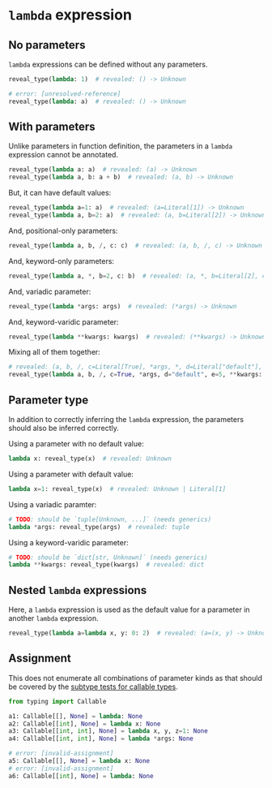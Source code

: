 # `lambda` expression

## No parameters

`lambda` expressions can be defined without any parameters.

```py
reveal_type(lambda: 1)  # revealed: () -> Unknown

# error: [unresolved-reference]
reveal_type(lambda: a)  # revealed: () -> Unknown
```

## With parameters

Unlike parameters in function definition, the parameters in a `lambda` expression cannot be
annotated.

```py
reveal_type(lambda a: a)  # revealed: (a) -> Unknown
reveal_type(lambda a, b: a + b)  # revealed: (a, b) -> Unknown
```

But, it can have default values:

```py
reveal_type(lambda a=1: a)  # revealed: (a=Literal[1]) -> Unknown
reveal_type(lambda a, b=2: a)  # revealed: (a, b=Literal[2]) -> Unknown
```

And, positional-only parameters:

```py
reveal_type(lambda a, b, /, c: c)  # revealed: (a, b, /, c) -> Unknown
```

And, keyword-only parameters:

```py
reveal_type(lambda a, *, b=2, c: b)  # revealed: (a, *, b=Literal[2], c) -> Unknown
```

And, variadic parameter:

```py
reveal_type(lambda *args: args)  # revealed: (*args) -> Unknown
```

And, keyword-varidic parameter:

```py
reveal_type(lambda **kwargs: kwargs)  # revealed: (**kwargs) -> Unknown
```

Mixing all of them together:

```py
# revealed: (a, b, /, c=Literal[True], *args, *, d=Literal["default"], e=Literal[5], **kwargs) -> Unknown
reveal_type(lambda a, b, /, c=True, *args, d="default", e=5, **kwargs: None)
```

## Parameter type

In addition to correctly inferring the `lambda` expression, the parameters should also be inferred
correctly.

Using a parameter with no default value:

```py
lambda x: reveal_type(x)  # revealed: Unknown
```

Using a parameter with default value:

```py
lambda x=1: reveal_type(x)  # revealed: Unknown | Literal[1]
```

Using a variadic paramter:

```py
# TODO: should be `tuple[Unknown, ...]` (needs generics)
lambda *args: reveal_type(args)  # revealed: tuple
```

Using a keyword-varidic parameter:

```py
# TODO: should be `dict[str, Unknown]` (needs generics)
lambda **kwargs: reveal_type(kwargs)  # revealed: dict
```

## Nested `lambda` expressions

Here, a `lambda` expression is used as the default value for a parameter in another `lambda`
expression.

```py
reveal_type(lambda a=lambda x, y: 0: 2)  # revealed: (a=(x, y) -> Unknown) -> Unknown
```

## Assignment

This does not enumerate all combinations of parameter kinds as that should be covered by the
[subtype tests for callable types](./../type_properties/is_subtype_of.md#callable).

```py
from typing import Callable

a1: Callable[[], None] = lambda: None
a2: Callable[[int], None] = lambda x: None
a3: Callable[[int, int], None] = lambda x, y, z=1: None
a4: Callable[[int, int], None] = lambda *args: None

# error: [invalid-assignment]
a5: Callable[[], None] = lambda x: None
# error: [invalid-assignment]
a6: Callable[[int], None] = lambda: None
```
